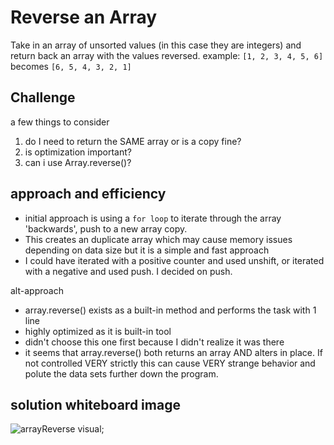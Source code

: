 # Reverse an Array
Take in an array of unsorted values (in this case they are integers) and return back an array with the values reversed.
example:
`[1, 2, 3, 4, 5, 6]` becomes `[6, 5, 4, 3, 2, 1]`

## Challenge
a few things to consider
1. do I need to return the SAME array or is a copy fine?
2. is optimization important?
3. can i use Array.reverse()?

## approach and efficiency

* initial approach is using a `for loop` to iterate through the array 'backwards', push to a new array copy.
* This creates an duplicate array which may cause memory issues depending on data size but it is a simple and fast approach
* I could have iterated with a positive counter and used unshift, or iterated with a negative and used push. I decided on push.

alt-approach
* array.reverse() exists as a built-in method and performs the task with 1 line
* highly optimized as it is built-in tool
* didn't choose this one first because I didn't realize it was there
* it seems that array.reverse() both returns an array AND alters in place. If not controlled VERY strictly this can cause VERY strange behavior and polute the data sets further down the program.

## solution whiteboard image

![arrayReverse visual](https://github.com/Ginsusamurai/data-structures-and-algorithms/tree/master/code-challenges/401/arrayReverse/assets/array-reverse.jpg);
